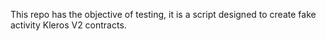 This repo has the objective of testing, it is a script designed to create fake activity Kleros V2 contracts.